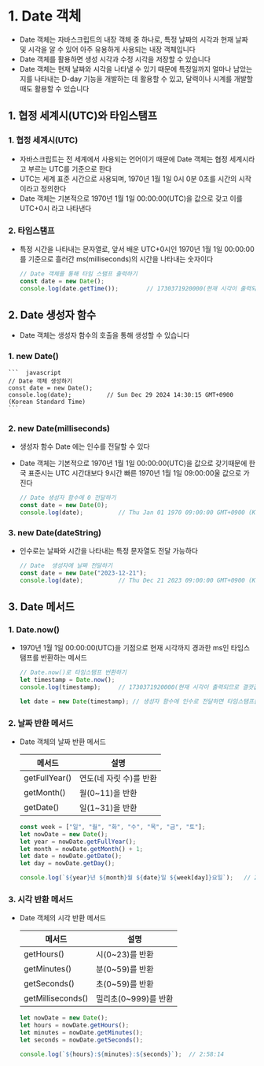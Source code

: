 # 1. Date 객체

- Date 객체는 자바스크립트의 내장 객체 중 하나로, 특정 날짜의 시각과 현재 날짜 및 시각을 알 수 있어 아주 유용하게 사용되는 내장 객체입니다
- Date 객체를 활용하면 생성 시각과 수정 시각을 저장할 수 있습니다
- Date 객체는 현재 날짜와 시각을 나타낼 수 있기 때문에 특정일까지 얼마나 남았는지를 나타내는 D-day 기능을 개발하는 데 활용할 수 있고, 달력이나 시계를 개발할 때도 활용할 수 있습니다

## 1. 협정 세계시(UTC)와 타임스탬프

### 1. 협정 세계시(UTC)

- 자바스크립트는 전 세계에서 사용되는 언어이기 때문에 Date 객체는 협정 세계시라고 부르는 UTC를 기준으로 한다
- UTC는 세계 표준 시간으로 사용되며, 1970년 1월 1일 0시 0분 0초를 시간의 시작이라고 정의한다
- Date 객체는 기본적으로 1970년 1월 1일 00:00:00(UTC)을 값으로 갖고 이를 UTC+0시 라고 나타낸다

### 2. 타임스탬프

- 특정 시간을 나타내는 문자열로, 앞서 배운 UTC+0시인 1970년 1월 1일 00:00:00를 기준으로 흘러간 ms(milliseconds)의 시간을 나타내는 숫자이다

    ``` javascript
    // Date 객체를 통해 타임 스탬프 출력하기
    const date = new Date();
    console.log(date.getTime());        // 1730371920000(현재 시각이 출력되므로 결괏값은 항상 다르게 출력된다)
    ```

## 2. Date 생성자 함수

- Date 객체는 생성자 함수의 호출을 통해 생성할 수 있습니다

### 1. new Date()

    ```  javascript
    // Date 객체 생성하기
    const date = new Date();
    console.log(date);          // Sun Dec 29 2024 14:30:15 GMT+0900 (Korean Standard Time)
    ```

### 2. new Date(milliseconds)

- 생성자 함수 Date 에는 인수를 전달할 수 있다
- Date 객체는 기본적으로 1970년 1월 1일 00:00:00(UTC)을 값으로 갖기때문에 한국 표준시는 UTC 시간대보다 9시간 빠른 1970년 1월 1일 09:00:00울 값으로 가진다

    ``` javascript
    // Date 생성자 함수에 0 전달하기
    const date = new Date(0);
    console.log(date);          // Thu Jan 01 1970 09:00:00 GMT+0900 (Korean Standard Time)
    ```

### 3. new Date(dateString)

- 인수로는 날짜와 시간을 나타내는 특정 문자열도 전달 가능하다

    ``` javascript
    // Date  생성자에 날짜 전달하기
    const date = new Date("2023-12-21");
    console.log(date);          // Thu Dec 21 2023 09:00:00 GMT+0900 (Korean Standard Time) 
    ```

## 3. Date 메서드

### 1. Date.now()

- 1970년 1월 1일 00:00:00(UTC)을 기점으로 현재 시각까지 경과한 ms인 타임스탬프를 반환하는 메서드

    ``` javascript
    // Date.now()로 타임스탬프 번환하기
    let timestamp = Date.now();
    console.log(timestamp);     // 1730371920000(현재 시각이 출력되므로 결괏값은 항상 다르게 출력된다)
    
    let date = new Date(timestamp); // 생성자 함수에 인수로 전달하면 타임스탬프를 실제 날짜와 시각으로 변경할 수 있다
    ```

### 2. 날짜 반환 메서드

- Date 객체의 날짜 반환 메서드

    | 메서드 | 설명 |
    | ----- | ---- |
    | getFullYear() | 연도(네 자릿 수)를 반환 |
    | getMonth() | 월(0~11)을 반환 |
    | getDate() | 일(1~31)을 반환 |

    ``` javascript
    const week = ["일", "월", "화", "수", "목", "금", "토"];
    let nowDate = new Date();
    let year = nowDate.getFullYear();
    let month = nowDate.getMonth() + 1;
    let date = nowDate.getDate();
    let day = nowDate.getDay();

    console.log(`${year}년 ${month}월 ${date}일 ${week[day]}요일`);   // 2024년 12월 12일 일요일
    ```

### 3. 시각 반환 메서드

- Date 객체의 시각 반환 메서드

    | 메서드 | 설명 |
    | ----- | ---- |
    | getHours() | 시(0~23)를 반환 |
    | getMinutes() | 분(0~59)를 반환 |
    | getSeconds() | 초(0~59)를 반환 |
    | getMilliseconds() | 밀리초(0~999)를 반환 |

    ``` javascript
    let nowDate = new Date();
    let hours = nowDate.getHours();
    let minutes = nowDate.getMinutes();
    let seconds = nowDate.getSeconds();

    console.log(`${hours}:${minutes}:${seconds}`);  // 2:58:14
    ```
